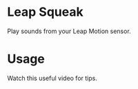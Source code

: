 # Leap Squeak

Play sounds from your Leap Motion sensor.

# Usage

Watch this useful video for tips.
